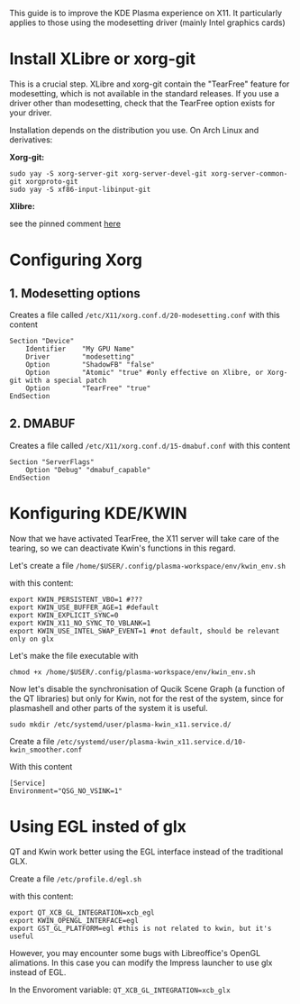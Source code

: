 This guide is to improve the KDE Plasma experience on X11. It particularly applies to those using the modesetting driver (mainly Intel graphics cards)

# Install XLibre or xorg-git

This is a crucial step. XLibre and xorg-git contain the "TearFree" feature for modesetting, which is not available in the standard releases. If you use a driver other than modesetting, check that the TearFree option exists for your driver.

Installation depends on the distribution you use. On Arch Linux and derivatives:

**Xorg-git:**

```
sudo yay -S xorg-server-git xorg-server-devel-git xorg-server-common-git xorgproto-git
sudo yay -S xf86-input-libinput-git 
```

**Xlibre:**

see the pinned comment [here](https://aur.archlinux.org/packages/xlibre-server)

# Configuring Xorg

## 1. Modesetting options

Creates a file called ```/etc/X11/xorg.conf.d/20-modesetting.conf``` with this content

```
Section "Device"
    Identifier    "My GPU Name"
    Driver        "modesetting"
    Option        "ShadowFB" "false" 
    Option        "Atomic" "true" #only effective on Xlibre, or Xorg-git with a special patch
    Option        "TearFree" "true"
EndSection
```

## 2. DMABUF

Creates a file called ```/etc/X11/xorg.conf.d/15-dmabuf.conf``` with this content

```
Section "ServerFlags"
	Option "Debug" "dmabuf_capable"
EndSection
```

# Konfiguring KDE/KWIN

Now that we have activated TearFree, the X11 server will take care of the tearing, so we can deactivate Kwin's functions in this regard.

Let's create a file ```/home/$USER/.config/plasma-workspace/env/kwin_env.sh```

with this content:

```
export KWIN_PERSISTENT_VBO=1 #???
export KWIN_USE_BUFFER_AGE=1 #default
export KWIN_EXPLICIT_SYNC=0 
export KWIN_X11_NO_SYNC_TO_VBLANK=1
export KWIN_USE_INTEL_SWAP_EVENT=1 #not default, should be relevant only on glx
```

Let's make the file executable with

```chmod +x /home/$USER/.config/plasma-workspace/env/kwin_env.sh```

Now let's disable the synchronisation of Qucik Scene Graph (a function of the QT libraries) but only for Kwin, not for the rest of the system, since for plasmashell and other parts of the system it is useful.


```sudo mkdir /etc/systemd/user/plasma-kwin_x11.service.d/```

Create a file ```/etc/systemd/user/plasma-kwin_x11.service.d/10-kwin_smoother.conf```

With this content

```
[Service]
Environment="QSG_NO_VSINK=1"
```

# Using EGL insted of glx

QT and Kwin work better using the EGL interface instead of the traditional GLX.

Create a file ```/etc/profile.d/egl.sh```

with this content:

```
export QT_XCB_GL_INTEGRATION=xcb_egl
export KWIN_OPENGL_INTERFACE=egl
export GST_GL_PLATFORM=egl #this is not related to kwin, but it's useful
```


However, you may encounter some bugs with Libreoffice's OpenGL alimations. In this case you can modify the Impress launcher to use glx instead of EGL.

In the Envoroment variable: ```QT_XCB_GL_INTEGRATION=xcb_glx```



